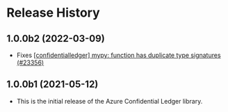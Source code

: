 # Release History

## 1.0.0b2 (2022-03-09)

- Fixes [[confidentialledger] mypy: function has duplicate type signatures (#23356)](https://github.com/Azure/azure-sdk-for-python/issues/23356)

## 1.0.0b1 (2021-05-12)

- This is the initial release of the Azure Confidential Ledger library.